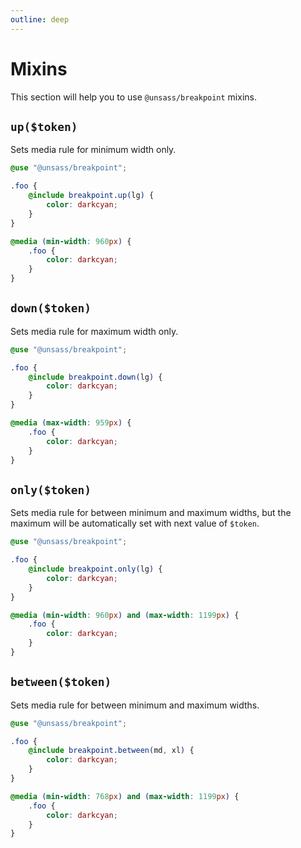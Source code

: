 ```yaml
---
outline: deep
---
```


# Mixins

This section will help you to use `@unsass/breakpoint` mixins.

## `up($token)`

Sets media rule for minimum width only.

```scss
@use "@unsass/breakpoint";

.foo {
    @include breakpoint.up(lg) {
        color: darkcyan;
    }
}
```

```css
@media (min-width: 960px) {
    .foo {
        color: darkcyan;
    }
}
```

## `down($token)`

Sets media rule for maximum width only.

```scss
@use "@unsass/breakpoint";

.foo {
    @include breakpoint.down(lg) {
        color: darkcyan;
    }
}
```

```css
@media (max-width: 959px) {
    .foo {
        color: darkcyan;
    }
}
```

## `only($token)`

Sets media rule for between minimum and maximum widths, but the maximum will be automatically set with next value
of `$token`.

```scss
@use "@unsass/breakpoint";

.foo {
    @include breakpoint.only(lg) {
        color: darkcyan;
    }
}
```

```css
@media (min-width: 960px) and (max-width: 1199px) {
    .foo {
        color: darkcyan;
    }
}
```

## `between($token)`

Sets media rule for between minimum and maximum widths.

```scss
@use "@unsass/breakpoint";

.foo {
    @include breakpoint.between(md, xl) {
        color: darkcyan;
    }
}
```

```css
@media (min-width: 768px) and (max-width: 1199px) {
    .foo {
        color: darkcyan;
    }
}
```
